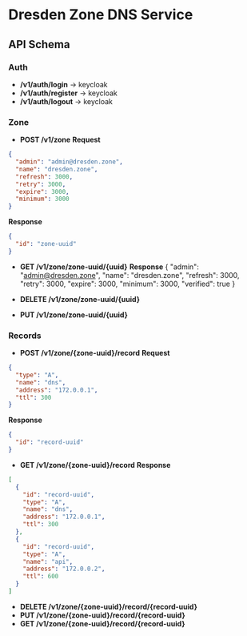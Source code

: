 # Dresden Zone DNS Service


## API Schema


### Auth

- **/v1/auth/login** -> keycloak
- **/v1/auth/register** ->  keycloak
- **/v1/auth/logout** -> keycloak

### Zone

- **POST /v1/zone**
**Request**
```json
{
  "admin": "admin@dresden.zone",
  "name": "dresden.zone",
  "refresh": 3000,
  "retry": 3000,
  "expire": 3000,
  "minimum": 3000
}
```

**Response**
```json
{
  "id": "zone-uuid"
}
```

- **GET /v1/zone/zone-uuid/{uuid}**
**Response**
{
  "admin": "admin@dresden.zone",
  "name": "dresden.zone",
  "refresh": 3000,
  "retry": 3000,
  "expire": 3000,
  "minimum": 3000,
  "verified": true
}

- **DELETE /v1/zone/zone-uuid/{uuid}**
- **PUT /v1/zone/zone-uuid/{uuid}**

### Records

- **POST /v1/zone/{zone-uuid}/record** 
**Request**
```json
{
  "type": "A",
  "name": "dns",  
  "address": "172.0.0.1",
  "ttl": 300
}
```

**Response**
```json
{
  "id": "record-uuid"
}
```

- **GET /v1/zone/{zone-uuid}/record** 
**Response**
```json
[
  {
    "id": "record-uuid",
    "type": "A",
    "name": "dns",  
    "address": "172.0.0.1",
    "ttl": 300
  },
  {
    "id": "record-uuid",
    "type": "A",
    "name": "api",  
    "address": "172.0.0.2",
    "ttl": 600
  }
]
```

- **DELETE /v1/zone/{zone-uuid}/record/{record-uuid}**
- **PUT /v1/zone/{zone-uuid}/record/{record-uuid}**
- **GET /v1/zone/{zone-uuid}/record/{record-uuid}**

